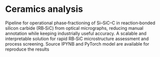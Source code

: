 # Ceramics analysis
Pipeline for operational phase‑fractioning of Si–SiC–C in reaction‑bonded silicon carbide (RB‑SiC) from optical micrographs, reducing manual annotation while keeping industrially useful accuracy.
A scalable and interpretable solution for rapid RB‑SiC microstructure assessment and process screening.
Source IPYNB and PyTorch model are available for reproduce the results
